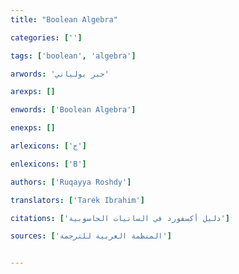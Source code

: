 ```yaml
---
title: "Boolean Algebra"

categories: ['']

tags: ['boolean', 'algebra']

arwords: 'جبر بولياني'

arexps: []

enwords: ['Boolean Algebra']

enexps: []

arlexicons: ['ج']

enlexicons: ['B']

authors: ['Ruqayya Roshdy']

translators: ['Tarek Ibrahim']

citations: ['دليل أكسفورد في السانيات الحاسوبية']

sources: ['المنظمة العربية للترجمة']


---
```

